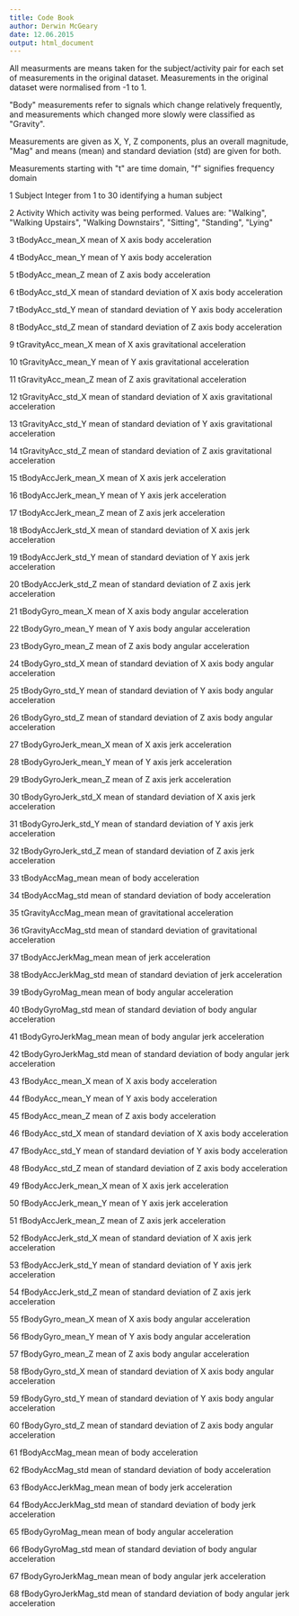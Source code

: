 ```yaml
---
title: Code Book
author: Derwin McGeary
date: 12.06.2015
output: html_document
---
```


All measurments are means taken for the subject/activity pair for each set of
measurements in the original dataset. Measurements in the original dataset 
were normalised from -1 to 1.

"Body" measurements refer to signals which change relatively frequently, and measurements
which changed more slowly were classified as "Gravity".

Measurements are given as X, Y, Z components, plus an overall magnitude, "Mag" and means (mean) and standard deviation (std) are given for both.

Measurements starting with "t" are time domain, "f" signifies frequency domain

1 Subject  Integer from 1 to 30 identifying a human subject

2 Activity Which activity was being performed. Values are:
    "Walking", "Walking Upstairs", "Walking Downstairs", "Sitting", "Standing", "Lying"

3 tBodyAcc_mean_X mean of X axis body acceleration

4 tBodyAcc_mean_Y mean of Y axis body acceleration

5 tBodyAcc_mean_Z mean of Z axis body acceleration

6 tBodyAcc_std_X mean of standard deviation of X axis body acceleration

7 tBodyAcc_std_Y mean of standard deviation of Y axis body acceleration

8 tBodyAcc_std_Z mean of standard deviation of Z axis body acceleration

9 tGravityAcc_mean_X mean of X axis gravitational acceleration

10 tGravityAcc_mean_Y mean of Y axis gravitational acceleration

11 tGravityAcc_mean_Z mean of Z axis gravitational acceleration

12 tGravityAcc_std_X mean of standard deviation of X axis gravitational acceleration

13 tGravityAcc_std_Y mean of standard deviation of Y axis gravitational acceleration

14 tGravityAcc_std_Z mean of standard deviation of Z axis gravitational acceleration

15 tBodyAccJerk_mean_X mean of X axis jerk acceleration

16 tBodyAccJerk_mean_Y mean of Y axis jerk acceleration

17 tBodyAccJerk_mean_Z mean of Z axis jerk acceleration

18 tBodyAccJerk_std_X mean of standard deviation of X axis jerk acceleration

19 tBodyAccJerk_std_Y mean of standard deviation of Y axis jerk acceleration

20 tBodyAccJerk_std_Z mean of standard deviation of Z axis jerk acceleration

21 tBodyGyro_mean_X mean of X axis body angular acceleration

22 tBodyGyro_mean_Y mean of Y axis body angular acceleration

23 tBodyGyro_mean_Z mean of Z axis body angular acceleration

24 tBodyGyro_std_X mean of standard deviation of X axis body angular acceleration

25 tBodyGyro_std_Y mean of standard deviation of Y axis body angular acceleration

26 tBodyGyro_std_Z mean of standard deviation of Z axis body angular acceleration

27 tBodyGyroJerk_mean_X mean of X axis jerk acceleration

28 tBodyGyroJerk_mean_Y mean of Y axis jerk acceleration

29 tBodyGyroJerk_mean_Z mean of Z axis jerk acceleration

30 tBodyGyroJerk_std_X mean of standard deviation of X axis jerk acceleration

31 tBodyGyroJerk_std_Y mean of standard deviation of Y axis jerk acceleration

32 tBodyGyroJerk_std_Z mean of standard deviation of Z axis jerk acceleration

33 tBodyAccMag_mean mean of body acceleration

34 tBodyAccMag_std mean of standard deviation of body acceleration

35 tGravityAccMag_mean mean of gravitational acceleration

36 tGravityAccMag_std mean of standard deviation of gravitational acceleration

37 tBodyAccJerkMag_mean mean of jerk acceleration

38 tBodyAccJerkMag_std mean of standard deviation of jerk acceleration

39 tBodyGyroMag_mean mean of body angular acceleration

40 tBodyGyroMag_std mean of standard deviation of body angular acceleration

41 tBodyGyroJerkMag_mean mean of body angular jerk acceleration

42 tBodyGyroJerkMag_std mean of standard deviation of body angular jerk acceleration

43 fBodyAcc_mean_X mean of X axis body acceleration

44 fBodyAcc_mean_Y mean of Y axis body acceleration

45 fBodyAcc_mean_Z mean of Z axis body acceleration

46 fBodyAcc_std_X mean of standard deviation of X axis body acceleration

47 fBodyAcc_std_Y mean of standard deviation of Y axis body acceleration

48 fBodyAcc_std_Z mean of standard deviation of Z axis body acceleration

49 fBodyAccJerk_mean_X mean of X axis jerk acceleration

50 fBodyAccJerk_mean_Y mean of Y axis jerk acceleration

51 fBodyAccJerk_mean_Z mean of Z axis jerk acceleration

52 fBodyAccJerk_std_X mean of standard deviation of X axis jerk acceleration

53 fBodyAccJerk_std_Y mean of standard deviation of Y axis jerk acceleration

54 fBodyAccJerk_std_Z mean of standard deviation of Z axis jerk acceleration

55 fBodyGyro_mean_X mean of X axis body angular acceleration

56 fBodyGyro_mean_Y mean of Y axis body angular acceleration

57 fBodyGyro_mean_Z mean of Z axis body angular acceleration

58 fBodyGyro_std_X mean of standard deviation of X axis body angular acceleration

59 fBodyGyro_std_Y mean of standard deviation of Y axis body angular acceleration

60 fBodyGyro_std_Z mean of standard deviation of Z axis body angular acceleration

61 fBodyAccMag_mean mean of body acceleration

62 fBodyAccMag_std mean of standard deviation of body acceleration

63 fBodyAccJerkMag_mean mean of body jerk acceleration

64 fBodyAccJerkMag_std mean of standard deviation of body jerk acceleration

65 fBodyGyroMag_mean mean of body angular acceleration

66 fBodyGyroMag_std mean of standard deviation of body angular acceleration

67 fBodyGyroJerkMag_mean mean of body angular jerk acceleration

68 fBodyGyroJerkMag_std mean of standard deviation of body angular jerk acceleration